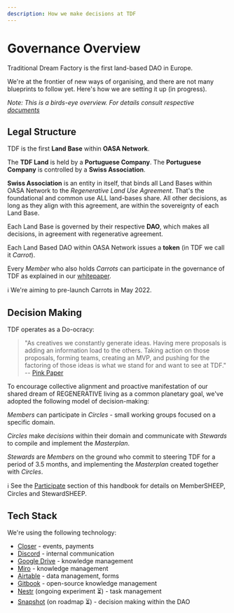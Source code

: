 ```yaml
---
description: How we make decisions at TDF
---
```


# Governance Overview
Traditional Dream Factory is the first land-based DAO in Europe.

We're at the frontier of new ways of organising, and there are not many blueprints to follow yet. Here's how we are setting it up (in progress).

*Note: This is a birds-eye overview. For details consult respective [documents](/documents.md)*

## Legal Structure
TDF is the first **Land Base** within **OASA Network**.

The **TDF Land** is held by a **Portuguese Company**.
The **Portuguese Company** is controlled by a **Swiss Association**.

**Swiss Association** is an entity in itself, that binds all Land Bases within OASA Network to the *Regenerative Land Use Agreement*. That's the foundational and common use ALL land-bases share. All other decisions, as long as they align with this agreement, are within the sovereignty of each Land Base. 

Each Land Base is governed by their respective **DAO**, which makes all decisions, in agreement with regenerative agreement.

Each Land Based DAO within OASA Network issues a **token** (in TDF we call it *Carrot*). 

Every *Member* who also holds *Carrots* can participate in the governance of TDF as explained in our [whitepaper](https://docs.google.com/document/d/12DZovTtv3upFhDgRQuDj6pazV87MRv_I8PLnVxJufFQ/edit).

ℹ️  We're aiming to pre-launch Carrots in May 2022.

## Decision Making
TDF operates as a Do-ocracy:

> "As creatives we constantly generate ideas. Having mere proposals is adding an information load to the others. Taking action on those proposals, forming teams, creating an MVP, and pushing for the factoring of those ideas is what we stand for and want to see at TDF." -- [Pink Paper](https://docs.google.com/document/d/177JkHCy0AhplsaEEYpFHBsiI6d4uLk0TgURSKfBIewE/mobilebasic)

To encourage collective alignment and proactive manifestation of our shared dream of REGENERATIVE living as a common planetary goal, we've adopted the following model of decision-making:

*Members* can participate in *Circles* - small working groups focused on a specific domain.

*Circles* make *decisions* within their domain and communicate with *Stewards* to compile and implement the *Masterplan*.

*Stewards* are *Members* on the ground who commit to steering TDF for a period of 3.5 months, and implementing the *Masterplan* created together with *Circles*.

ℹ  See the [Participate](/participate/README.md) section of this handbook for details on MemberSHEEP, Circles and StewardSHEEP.

## Tech Stack
We're using the following technology:

- [Closer](https://closer.earth/)  - events, payments
- [Discord](https://discord.com/) - internal communication
- [Google Drive](https://www.google.com/drive/) - knowledge management
- [Miro](https://miro.com/) - knowledge management
- [Airtable](https://airtable.com/) - data management, forms 
- [Gitbook](https://www.gitbook.com/) - open-source knowledge management
- [Nestr](https://nestr.io/) (ongoing experiment ⏳) - task management
- [Snapshot](https://snapshot.org/#/) (on roadmap ⏳) - decision making within the DAO
